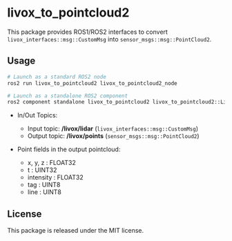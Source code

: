 # livox_to_pointcloud2

This package provides ROS1/ROS2 interfaces to convert ```livox_interfaces::msg::CustomMsg``` into ```sensor_msgs::msg::PointCloud2```.

## Usage

```bash
# Launch as a standard ROS2 node
ros2 run livox_to_pointcloud2 livox_to_pointcloud2_node

# Launch as a standalone ROS2 component
ros2 component standalone livox_to_pointcloud2 livox_to_pointcloud2::LivoxToPointCloud2
```

- In/Out Topics:
  - Input topic: **/livox/lidar** (```livox_interfaces::msg::CustomMsg```)
  - Output topic: **/livox/points** (```sensor_msgs::msg::PointCloud2```)

- Point fields in the output pointcloud:
  - x, y, z : FLOAT32
  - t : UINT32
  - intensity : FLOAT32
  - tag : UINT8
  - line : UINT8

## License

This package is released under the MIT license.
